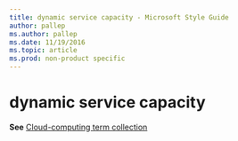 ```yaml
---
title: dynamic service capacity - Microsoft Style Guide
author: pallep
ms.author: pallep
ms.date: 11/19/2016
ms.topic: article
ms.prod: non-product specific
---
```


# dynamic service capacity

**See** [Cloud-computing term collection](/style-guide/a-z-word-list-term-collections/term-collections/cloud-computing-terms)
